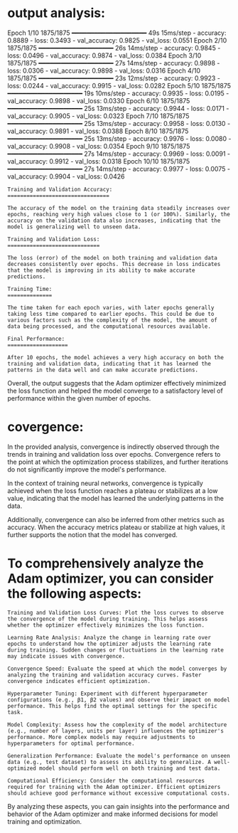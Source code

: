 output analysis: 
================


Epoch 1/10
1875/1875 ━━━━━━━━━━━━━━━━━━━━ 49s 15ms/step - accuracy: 0.8889 - loss: 0.3493 - val_accuracy: 0.9825 - val_loss: 0.0551
Epoch 2/10
1875/1875 ━━━━━━━━━━━━━━━━━━━━ 26s 14ms/step - accuracy: 0.9845 - loss: 0.0496 - val_accuracy: 0.9874 - val_loss: 0.0384
Epoch 3/10
1875/1875 ━━━━━━━━━━━━━━━━━━━━ 27s 14ms/step - accuracy: 0.9898 - loss: 0.0306 - val_accuracy: 0.9898 - val_loss: 0.0316
Epoch 4/10
1875/1875 ━━━━━━━━━━━━━━━━━━━━ 23s 12ms/step - accuracy: 0.9923 - loss: 0.0244 - val_accuracy: 0.9915 - val_loss: 0.0282
Epoch 5/10
1875/1875 ━━━━━━━━━━━━━━━━━━━━ 19s 10ms/step - accuracy: 0.9935 - loss: 0.0195 - val_accuracy: 0.9898 - val_loss: 0.0330
Epoch 6/10
1875/1875 ━━━━━━━━━━━━━━━━━━━━ 25s 13ms/step - accuracy: 0.9944 - loss: 0.0171 - val_accuracy: 0.9905 - val_loss: 0.0323
Epoch 7/10
1875/1875 ━━━━━━━━━━━━━━━━━━━━ 25s 13ms/step - accuracy: 0.9958 - loss: 0.0130 - val_accuracy: 0.9891 - val_loss: 0.0388
Epoch 8/10
1875/1875 ━━━━━━━━━━━━━━━━━━━━ 25s 13ms/step - accuracy: 0.9976 - loss: 0.0080 - val_accuracy: 0.9908 - val_loss: 0.0354
Epoch 9/10
1875/1875 ━━━━━━━━━━━━━━━━━━━━ 27s 14ms/step - accuracy: 0.9969 - loss: 0.0091 - val_accuracy: 0.9912 - val_loss: 0.0318
Epoch 10/10
1875/1875 ━━━━━━━━━━━━━━━━━━━━ 27s 14ms/step - accuracy: 0.9977 - loss: 0.0075 - val_accuracy: 0.9904 - val_loss: 0.0426



    Training and Validation Accuracy: 
    ================================
    
    The accuracy of the model on the training data steadily increases over epochs, reaching very high values close to 1 (or 100%). Similarly, the accuracy on the validation data also increases, indicating that the model is generalizing well to unseen data.

    Training and Validation Loss:
    =============================
    
    The loss (error) of the model on both training and validation data decreases consistently over epochs. This decrease in loss indicates that the model is improving in its ability to make accurate predictions.

    Training Time: 
    ==============
    
    The time taken for each epoch varies, with later epochs generally taking less time compared to earlier epochs. This could be due to various factors such as the complexity of the model, the amount of data being processed, and the computational resources available.

    Final Performance:
    ===================
    
    After 10 epochs, the model achieves a very high accuracy on both the training and validation data, indicating that it has learned the patterns in the data well and can make accurate predictions.

Overall, the output suggests that the Adam optimizer effectively minimized the loss function and helped the model converge to a satisfactory level of performance within the given number of epochs.

covergence:
=============

In the provided analysis, convergence is indirectly observed through the trends in training and validation loss over epochs. Convergence refers to the point at which the optimization process stabilizes, and further iterations do not significantly improve the model's performance.

In the context of training neural networks, convergence is typically achieved when the loss function reaches a plateau or stabilizes at a low value, indicating that the model has learned the underlying patterns in the data.

Additionally, convergence can also be inferred from other metrics such as accuracy. When the accuracy metrics plateau or stabilize at high values, it further supports the notion that the model has converged.



To comprehensively analyze the Adam optimizer, you can consider the following aspects:
=======================================================================================

    Training and Validation Loss Curves: Plot the loss curves to observe the convergence of the model during training. This helps assess whether the optimizer effectively minimizes the loss function.

    Learning Rate Analysis: Analyze the change in learning rate over epochs to understand how the optimizer adjusts the learning rate during training. Sudden changes or fluctuations in the learning rate may indicate issues with convergence.

    Convergence Speed: Evaluate the speed at which the model converges by analyzing the training and validation accuracy curves. Faster convergence indicates efficient optimization.

    Hyperparameter Tuning: Experiment with different hyperparameter configurations (e.g., β1, β2 values) and observe their impact on model performance. This helps find the optimal settings for the specific task.

    Model Complexity: Assess how the complexity of the model architecture (e.g., number of layers, units per layer) influences the optimizer's performance. More complex models may require adjustments to hyperparameters for optimal performance.

    Generalization Performance: Evaluate the model's performance on unseen data (e.g., test dataset) to assess its ability to generalize. A well-optimized model should perform well on both training and test data.

    Computational Efficiency: Consider the computational resources required for training with the Adam optimizer. Efficient optimizers should achieve good performance without excessive computational costs.

By analyzing these aspects, you can gain insights into the performance and behavior of the Adam optimizer and make informed decisions for model training and optimization.
